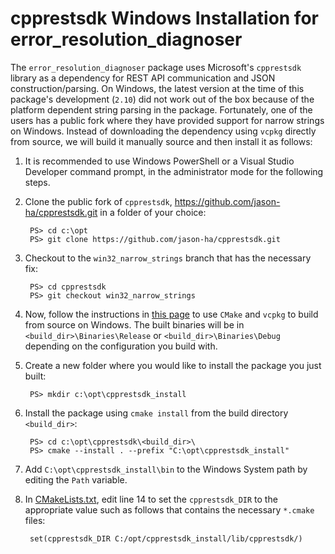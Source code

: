 # cpprestsdk Windows Installation for error_resolution_diagnoser

The `error_resolution_diagnoser` package uses Microsoft's `cpprestsdk` library as a dependency for REST API communication and JSON construction/parsing. On Windows, the latest version at the time of this package's development (`2.10`) did not work out of the box because of the platform dependent string parsing in the package. Fortunately, one of the users has a public fork where they have provided support for narrow strings on Windows. Instead of downloading the dependency using `vcpkg` directly from source, we will build it manually source and then install it as follows:

1. It is recommended to use Windows PowerShell or a Visual Studio Developer command prompt, in the administrator mode for the following steps.

2. Clone the public fork of `cpprestsdk`, https://github.com/jason-ha/cpprestsdk.git in a folder of your choice:
    
        PS> cd c:\opt
        PS> git clone https://github.com/jason-ha/cpprestsdk.git

4. Checkout to the `win32_narrow_strings` branch that has the necessary fix:
    
        PS> cd cpprestsdk
        PS> git checkout win32_narrow_strings

5. Now, follow the instructions in [this page](https://github.com/microsoft/cpprestsdk/wiki/How-to-build-for-Windows#build-from-source) to use `CMake` and `vcpkg` to build from source on Windows. The built binaries will be in `<build_dir>\Binaries\Release` or `<build_dir>\Binaries\Debug` depending on the configuration you build with.

6. Create a new folder where you would like to install the package you just built:
    
        PS> mkdir c:\opt\cpprestsdk_install

7. Install the package using `cmake install` from the build directory `<build_dir>`:
    
        PS> cd c:\opt\cpprestsdk\<build_dir>\  
        PS> cmake --install . --prefix "C:\opt\cpprestsdk_install"

8. Add `C:\opt\cpprestsdk_install\bin` to the Windows System path by editing the `Path` variable.

9. In [CMakeLists.txt](CMakeLists.txt), edit line 14 to set the `cpprestsdk_DIR` to the appropriate value such as follows that contains the necessary `*.cmake` files:
    
        set(cpprestsdk_DIR C:/opt/cpprestsdk_install/lib/cpprestsdk/)
